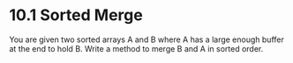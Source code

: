 # 10.1 Sorted Merge
You are given two sorted arrays A and B where A has a large enough buffer at the end to hold B.
Write a method to merge B and A in sorted order.
